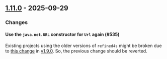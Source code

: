 ## [1.11.0](https://github.com/kevin-lee/refined4s/issues?q=is%3Aissue%20is%3Aclosed%20-label%3Ainvalid%20-label%3Awontfix%20milestone%3Am33) - 2025-09-29

### Changes

#### Use the `java.net.URL` constructor for `Url` again (#535)

Existing projects using the older versions of `refined4s` might be broken due to [this change](https://github.com/kevin-lee/refined4s/commit/d500258dcbf067b64c73843cdf43351633457756) in [v1.9.0](https://github.com/kevin-lee/refined4s/releases/tag/v1.9.0). So, the previous change should be reverted.
